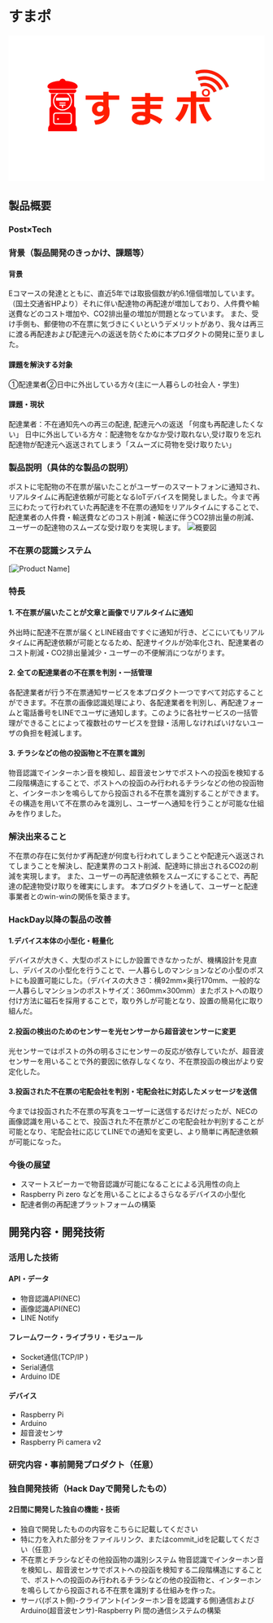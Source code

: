 # すまポ

[![Product Name](title2.png)](https://www.youtube.com/watch?v=yz9begf0ojA&feature=youtu.be)

## 製品概要

### Post×Tech

### 背景（製品開発のきっかけ、課題等）

#### 背景
Eコマースの発達とともに、直近5年では取扱個数が約6.1億個増加しています。（国土交通省HPより）それに伴い配達物の再配達が増加しており、人件費や輸送費などのコスト増加や、CO2排出量の増加が問題となっています。
また、受け手側も、郵便物の不在票に気づきにくいというデメリットがあり、我々は再三に渡る再配達および配達元への返送を防ぐために本プロダクトの開発に至りました。

#### 課題を解決する対象
①配達業者②日中に外出している方々(主に一人暮らしの社会人・学生)

#### 課題・現状
配達業者：不在通知先への再三の配達, 配達元への返送 「何度も再配達したくない」
日中に外出している方々：配達物をなかなか受け取れない,受け取りを忘れ配達物が配達元へ返送されてしまう「スムーズに荷物を受け取りたい」

### 製品説明（具体的な製品の説明）
ポストに宅配物の不在票が届いたことがユーザーのスマートフォンに通知され、リアルタイムに再配達依頼が可能となるIoTデバイスを開発しました。今まで再三にわたって行われていた再配達を不在票の通知をリアルタイムにすることで、配達業者の人件費・輸送費などのコスト削減・輸送に伴うCO2排出量の削減、ユーザーの配達物のスムーズな受け取りを実現します。
![概要図](概要図.jpg)

### 不在票の認識システム
[![Product Name](スライド1.png)]
### 特長

#### 1. 不在票が届いたことが文章と画像でリアルタイムに通知
外出時に配達不在票が届くとLINE経由ですぐに通知が行き、どこにいてもリアルタイムに再配達依頼が可能となるため、配達サイクルが効率化され、配達業者のコスト削減・CO2排出量減少・ユーザーの不便解消につながります。

#### 2. 全ての配達業者の不在票を判別・一括管理
各配達業者が行う不在票通知サービスを本プロダクト一つですべて対応することができます。不在票の画像認識処理により、各配達業者を判別し、再配達フォームと電話番号をLINEでユーザに通知します。このように各社サービスの一括管理ができることによって複数社のサービスを登録・活用しなければいけないユーザの負担を軽減します。

#### 3. チラシなどの他の投函物と不在票を識別
物音認識でインターホン音を検知し、超音波センサでポストへの投函を検知する二段階構造にすることで、ポストへの投函のみ行われるチラシなどの他の投函物と、インターホンを鳴らしてから投函される不在票を識別することができます。その構造を用いて不在票のみを識別し、ユーザーへ通知を行うことが可能な仕組みを作りました。


### 解決出来ること
不在票の存在に気付かず再配達が何度も行われてしまうことや配達元へ返送されてしまうことを解決し、配達業界のコスト削減、配達時に排出されるCO2の削減を実現します。
また、ユーザーの再配達依頼をスムーズにすることで、再配達の配達物受け取りを確実にします。
本プロダクトを通して、ユーザーと配達事業者とのwin-winの関係を築きます。

### HackDay以降の製品の改善
#### 1.デバイス本体の小型化・軽量化
デバイスが大きく、大型のポストにしか設置できなかったが、機構設計を見直し、デバイスの小型化を行うことで、一人暮らしのマンションなどの小型のポストにも設置可能にした。（デバイスの大きさ：横92mm×奥行170mm、一般的な一人暮らしマンションのポストサイズ：360mm×300mm）またポストへの取り付け方法に磁石を採用することで，取り外しが可能となり、設置の簡易化に取り組んだ。
#### 2.投函の検出のためのセンサーを光センサーから超音波センサーに変更
光センサーではポストの外の明るさにセンサーの反応が依存していたが、超音波センサーを用いることで外的要因に依存しなくなり、不在票投函の検出がより安定化した。
#### 3.投函された不在票の宅配会社を判別・宅配会社に対応したメッセージを送信
今までは投函された不在票の写真をユーザーに送信するだけだったが、NECの画像認識を用いることで、投函された不在票がどこの宅配会社か判別することが可能となり、宅配会社に応じてLINEでの通知を変更し、より簡単に再配達依頼が可能になった。

### 今後の展望
* スマートスピーカーで物音認識が可能になることによる汎用性の向上
* Raspberry Pi zero などを用いることによるさらなるデバイスの小型化
* 配達者側の再配達プラットフォームの構築 

## 開発内容・開発技術
### 活用した技術
#### API・データ
* 物音認識API(NEC)
* 画像認識API(NEC)
* LINE Notify

#### フレームワーク・ライブラリ・モジュール
* Socket通信(TCP/IP )
* Serial通信
* Arduino IDE


#### デバイス
* Raspberry Pi
* Arduino
* 超音波センサ
* Raspberry Pi camera v2

### 研究内容・事前開発プロダクト（任意）
### 独自開発技術（Hack Dayで開発したもの）
#### 2日間に開発した独自の機能・技術
* 独自で開発したものの内容をこちらに記載してください
* 特に力を入れた部分をファイルリンク、またはcommit_idを記載してください（任意）
* 不在票とチラシなどその他投函物の識別システム
物音認識でインターホン音を検知し、超音波センサでポストへの投函を検知する二段階構造にすることで、ポストへの投函のみ行われるチラシなどの他の投函物と、インターホンを鳴らしてから投函される不在票を識別する仕組みを作った。
* サーバ(ポスト側)-クライアント(インターホン音を認識する側)通信およびArduino(超音波センサ)-Raspberry Pi 間の通信システムの構築
